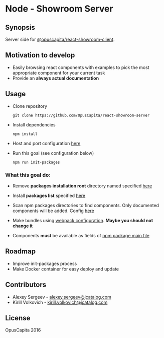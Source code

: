 # Node - Showroom Server

## Synopsis

Server side for [@opuscapita/react-showroom-client](https://github.com/OpusCapita/react-showroom-client).

## Motivation to develop

* Easily browsing react components with examples to pick the most appropriate component for your current task
* Provide an **always actual documentation**

## Usage

* Clone repository

  ```shell
  git clone https://github.com/OpusCapita/react-showroom-server
  ```

* Install dependencies

  ```shell
  npm install
  ```

* Host and port configuration [here](./serverConfig.js)

* Run this goal (see configuration below)

  ```shell
  npm run init-packages
  ```

### What this goal do:

  * Remove **packages installation root** directory named specified [here](./src/tools/npm-installer/config.js)

  * Install **packages list** specified [here](./src/tools/npm-installer/config.js)

  * Scan npm packages directories to find components. Only documented components will be added. Config [here](./src/tools/npm-scanner/config.js)

  * Make bundles using [webpack configuration](./src/tools/npm-bundler/webpack.config.js). **Maybe you should not change it**

  * Components **must** be available as fields of [npm package main file](https://docs.npmjs.com/files/package.json#main)

## Roadmap

* Improve init-packages process
* Make Docker container for easy deploy and update

## Contributors

* Alexey Sergeev - [alexey.sergeev@jcatalog.com](alexey.sergeev@jcatalog.com)
* Kirill Volkovich - [kirill.volkovich@jcatalog.com](kirill.volkovich@jcatalog.com)

## License

OpusCapita 2016
